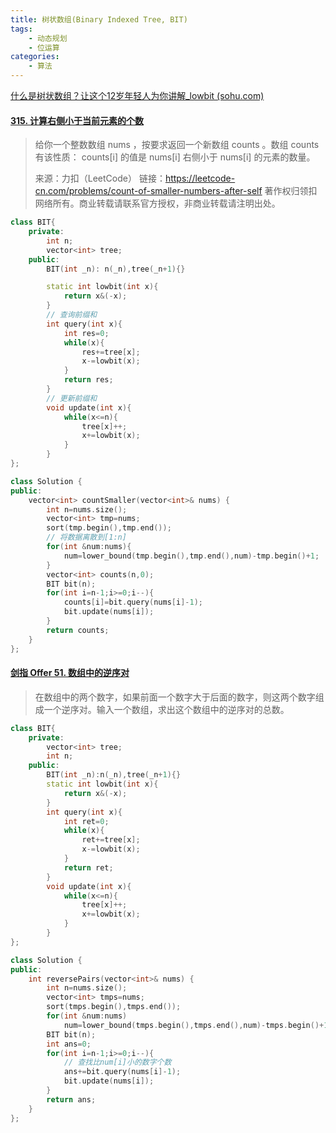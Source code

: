 ```yaml
---
title: 树状数组(Binary Indexed Tree, BIT)
tags:
	- 动态规划
	- 位运算
categories: 
	- 算法
---
```


[什么是树状数组？让这个12岁年轻人为你讲解_lowbit (sohu.com)](https://www.sohu.com/a/471187961_121124361)

#### [315. 计算右侧小于当前元素的个数](https://leetcode-cn.com/problems/count-of-smaller-numbers-after-self/)

> 给你一个整数数组 nums ，按要求返回一个新数组 counts 。数组 counts 有该性质： counts[i] 的值是  nums[i] 右侧小于 nums[i] 的元素的数量。
>
> 来源：力扣（LeetCode）
> 链接：https://leetcode-cn.com/problems/count-of-smaller-numbers-after-self
> 著作权归领扣网络所有。商业转载请联系官方授权，非商业转载请注明出处。

```c++
class BIT{
    private:
        int n;
        vector<int> tree;
    public:
        BIT(int _n): n(_n),tree(_n+1){}

        static int lowbit(int x){
            return x&(-x);
        }
        // 查询前缀和
        int query(int x){
            int res=0;
            while(x){
                res+=tree[x];
                x-=lowbit(x);
            }
            return res;
        }
        // 更新前缀和
        void update(int x){
            while(x<=n){
                tree[x]++;
                x+=lowbit(x);
            }
        }
};

class Solution {
public:
    vector<int> countSmaller(vector<int>& nums) {
        int n=nums.size();
        vector<int> tmp=nums;
        sort(tmp.begin(),tmp.end());
        // 将数据离散到[1:n]
        for(int &num:nums){
            num=lower_bound(tmp.begin(),tmp.end(),num)-tmp.begin()+1;
        }
        vector<int> counts(n,0);
        BIT bit(n);
        for(int i=n-1;i>=0;i--){
            counts[i]=bit.query(nums[i]-1);
            bit.update(nums[i]);
        }
        return counts;
    }
};
```

#### [剑指 Offer 51. 数组中的逆序对](https://leetcode-cn.com/problems/shu-zu-zhong-de-ni-xu-dui-lcof/)

> 在数组中的两个数字，如果前面一个数字大于后面的数字，则这两个数字组成一个逆序对。输入一个数组，求出这个数组中的逆序对的总数。

```c++
class BIT{
    private:
        vector<int> tree;
        int n;
    public:
        BIT(int _n):n(_n),tree(_n+1){}
        static int lowbit(int x){
            return x&(-x);
        }
        int query(int x){
            int ret=0;
            while(x){
                ret+=tree[x];
                x-=lowbit(x);
            }
            return ret;
        }
        void update(int x){
            while(x<=n){
                tree[x]++;
                x+=lowbit(x);
            }
        }
};

class Solution {
public:
    int reversePairs(vector<int>& nums) {
        int n=nums.size();
        vector<int> tmps=nums;
        sort(tmps.begin(),tmps.end());
        for(int &num:nums)
            num=lower_bound(tmps.begin(),tmps.end(),num)-tmps.begin()+1;
        BIT bit(n);
        int ans=0;
        for(int i=n-1;i>=0;i--){
            // 查找比num[i]小的数字个数
            ans+=bit.query(nums[i]-1);
            bit.update(nums[i]);
        }
        return ans;
    }
};
```

